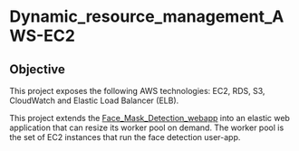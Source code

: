 # Dynamic_resource_management_AWS-EC2

## Objective

This project exposes the following AWS technologies: EC2, RDS, S3, CloudWatch and Elastic Load Balancer (ELB).

This project extends the [Face_Mask_Detection_webapp](http://github.com) into an elastic web application that can resize its worker pool on demand. The worker pool is the set of EC2 instances that run the face detection user-app.
